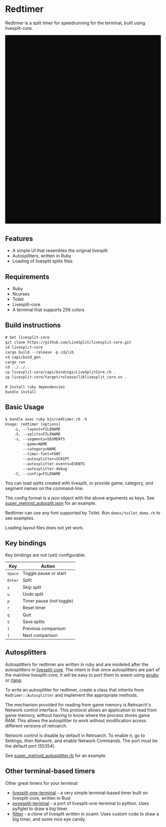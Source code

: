 Redtimer
========

Redtimer is a split timer for speedrunning for the terminal, built using
livesplit-core.

![Example](./docs/redtimer.svg)

Features
--------

* A simple UI that resembles the original livesplit
* Autosplitters, written in Ruby
* Loading of livesplit splits files

Requirements
------------

* Ruby
* Ncurses
* Toilet
* Livesplit-core
* A terminal that supports 256 colors

Build instructions
------------------

```
# Get livesplit-core
git clone https://github.com/LiveSplit/livesplit-core.git
cd livesplit-core
cargo build --release -p cdylib
cd capi/bind_gen
cargo run
cd ../../..
cp livesplit-core/capi/bindings/LiveSplitCore.rb .
cp livesplit-core/target/release/liblivesplit_core.so .

# Install ruby dependencies
bundle install
```

Basic Usage
-----------

```
$ bundle exec ruby bin/redtimer.rb -h
Usage: redtimer [options]
    -L, --layout=FILENAME
    -S, --splits=FILENAME
    -s, --segments=SEGMENTS
        --game=NAME
        --category=NAME
        --timer-font=FONT
        --autosplitter=SCRIPT
        --autosplitter-events=EVENTS
        --autosplitter-debug
    -C, --config=FILENAME
```

You can load splits created with livesplit, or provide game, category, and
segment names on the command-line.

The config format is a json object with the above arguments as keys.
See [super_metroid_autosplit.json](configs/super_metroid_autosplit.json)
for an example.

Redtimer can use any font supported by Toilet.  Run
`demos/toilet_demo.rb` to see examples.

Loading layout files does not yet work.

Key bindings
------------

Key bindings are not (yet) configurable.

| Key     | Action                   |
| ------- | ------------------------ |
| `Space` | Toggle pause or start    |
| `Enter` | Split                    |
| `s`     | Skip split               |
| `u`     | Undo split               |
| `p`     | Timer pause (not toggle) |
| `r`     | Reset timer              |
| `q`     | Quit                     |
| `S`     | Save splits              |
| `[`     | Previous comparison      |
| `]`     | Next comparison          |

Autosplitters
-------------

Autosplitters for redtimer are written in ruby and are modeled after the
autosplitters in [livesplit-core](https://github.com/CryZe/livesplit-core/tree/auto-splitting).
The intent is that once autosplitters are part of the mainline
livesplit-core, it will be easy to port them to wasm using
[wruby](https://github.com/pannous/wruby) or
[rlang](https://github.com/ljulliar/rlang).

To write an autosplitter for redtimer, create a class that inherits from
`Redtimer::Autosplitter` and implement the appropriate methods.

The mechanism provided for reading from game memory is Retroarch's
Network control interface.  This protocol allows an application to read
from game memory, without having to know where the process stores game
RAM.  This allows the autosplitter to work without modification across
different versions of retroarch.

Network control is disable by default in Retroarch.  To enable it, go to
Settings, then Network, and enable Network Commands.  The port must be
the default port (55354).

See [super_metroid_autosplitter.rb](autosplitters/super_metroid_autosplitter.rb)
for an example.

Other terminal-based timers
---------------------------

Other great timers for your terminal:

* [livesplit-one-terminal](https://github.com/CryZe/livesplit-one-terminal) -
  a very simple terminal-based timer built on livesplit-core, written in
  Rust
* [pyvesplit-terminal](https://github.com/stevensmedia/pyvesplit-terminal) -
  a port of livesplit-one-terminal to python.  Uses pyfiglet to draw a
  big timer.
* [flitter](https://github.com/alexozer/flitter) - a clone of livesplit
  written in ocaml.  Uses custom code to draw a big timer, and some nice
  eye candy.

